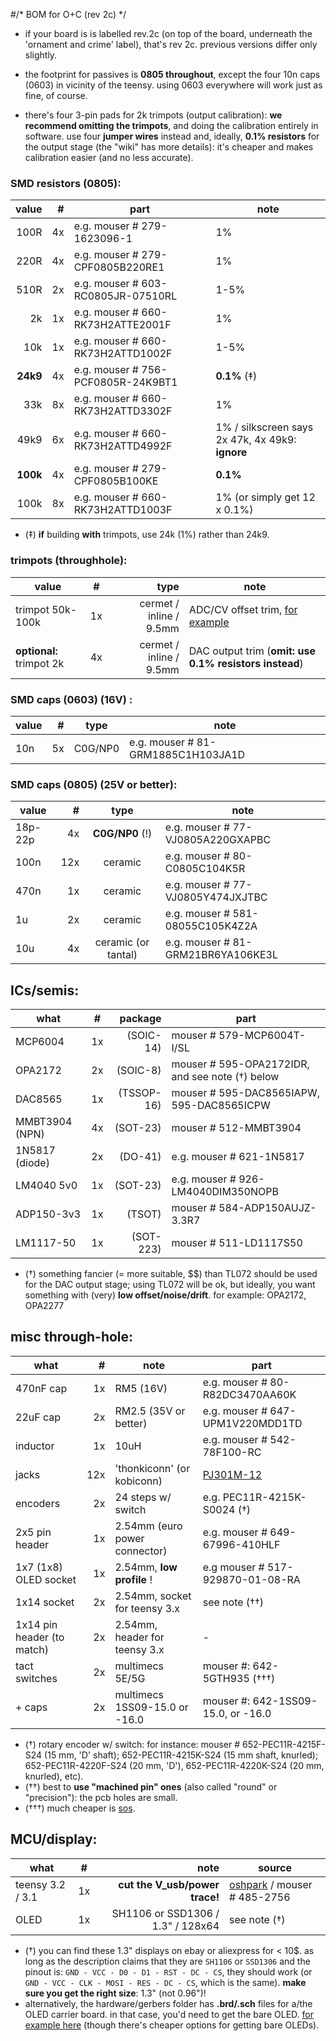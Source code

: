 #/* BOM for O+C (rev 2c) */

- if your board is is labelled rev.2c (on top of the board, underneath the 'ornament and crime' label), that's rev 2c. previous versions differ only slightly.

- the footprint for passives is **0805 throughout**, except the four 10n caps (0603) in vicinity of the teensy. using 0603 everywhere will work just as fine, of course.

- there's four 3-pin pads for 2k trimpots (output calibration): **we recommend omitting the trimpots**, and doing the calibration entirely in software. use four **jumper wires** instead and, ideally, **0.1% resistors** for the output stage (the "wiki" has more details): it's cheaper and makes calibration easier (and no less accurate).


### SMD resistors (0805):
| value | #| part | note |
| ---: | ---: | --- | --- |
| 100R | 4x | e.g. mouser # 279-1623096-1 | 1% |
| 220R | 4x | e.g. mouser # 279-CPF0805B220RE1 | 1% |
| 510R | 2x | e.g. mouser # 603-RC0805JR-07510RL | 1-5% |
| 2k   | 1x | e.g. mouser # 660-RK73H2ATTE2001F | 1% |
| 10k  | 1x | e.g. mouser # 660-RK73H2ATTD1002F | 1-5% |
| **24k9**  | 4x | e.g. mouser # 756-PCF0805R-24K9BT1 | **0.1%**  (‡)|
| 33k | 8x | e.g. mouser # 660-RK73H2ATTD3302F | 1% |
| 49k9 | 6x | e.g. mouser # 660-RK73H2ATTD4992F | 1% / silkscreen says 2x 47k, 4x 49k9: **ignore** |
| **100k** | 4x | e.g. mouser # 279-CPF0805B100KE | **0.1%** |
| 100k | 8x | e.g. mouser # 660-RK73H2ATTD1003F| 1% (or simply get 12 x 0.1%) |

- (‡) **if** building **with** trimpots, use 24k (1%) rather than 24k9.


### trimpots (throughhole): 
| value | # | type | note |
| --- | --- | ---: | --- |
| trimpot 50k-100k | 1x | cermet / inline / 9.5mm |  ADC/CV offset trim, [for example](http://www.taydaelectronics.com/50k-ohm-trimmer-potentiometer-cermet-25-turns-3296w.html) |
| **optional:** trimpot 2k | 4x | cermet / inline / 9.5mm | DAC output trim (**omit: use 0.1% resistors instead**) |

### SMD caps (0603) (16V) :
| value | #| type| note |
| --- | ---: | :---: | --- |
| 10n | 5x | C0G/NP0 | e.g. mouser # 81-GRM1885C1H103JA1D |

### SMD caps (0805) (25V or better):
| value | #| type | note |
| --- | ---: | :---: | --- |
| 18p-22p | 4x | **C0G/NP0** (!) | e.g. mouser # 77-VJ0805A220GXAPBC |
| 100n  | 12x | ceramic | e.g. mouser # 80-C0805C104K5R |
| 470n  | 1x  | ceramic | e.g. mouser # 77-VJ0805Y474JXJTBC |
| 1u    | 2x | ceramic | e.g. mouser # 581-08055C105K4Z2A |
| 10u   | 4x | ceramic (or tantal) | e.g. mouser # 81-GRM21BR6YA106KE3L |

## ICs/semis:

| what | # | package | part |
| --- | --- | ---: | --- |
| MCP6004 | 1x | (SOIC-14) | mouser # 579-MCP6004T-I/SL |
| OPA2172 | 2x | (SOIC-8) | mouser # 595-OPA2172IDR, and see note (†) below |
| DAC8565 |  1x | (TSSOP-16) | mouser # 595-DAC8565IAPW, 595-DAC8565ICPW |
| MMBT3904 (NPN) | 4x | (SOT-23) |  mouser # 512-MMBT3904 |
| 1N5817 (diode) | 2x | (DO-41) | e.g. mouser # 621-1N5817 |
| LM4040 5v0 | 1x | (SOT-23) | e.g. mouser # 926-LM4040DIM350NOPB |
| ADP150-3v3 | 1x |(TSOT) |  mouser # 584-ADP150AUJZ-3.3R7 |
| LM1117-50 | 1x | (SOT-223) |  mouser # 511-LD1117S50 |

- (†) something fancier (= more suitable, $$) than TL072 should be used for the DAC output stage; using TL072 will be ok, but ideally, you want something with (very) **low offset/noise/drift**. for example: OPA2172, OPA2277 

## misc through-hole:

| what | # | note | part | 
| --- | ---: | --- | --- | 
| 470nF cap | 1x | RM5 (16V)| e.g. mouser # 80-R82DC3470AA60K | 
| 22uF cap | 2x | RM2.5 (35V or better) | e.g. mouser # 647-UPM1V220MDD1TD | 
| inductor | 1x | 10uH | e.g. mouser # 542-78F100-RC | 
| jacks |  12x | 'thonkiconn' (or kobiconn) | [PJ301M-12](https://www.thonk.co.uk/shop/3-5mm-jacks/) |
| encoders | 2x  | 24 steps w/ switch | e.g. PEC11R-4215K-S0024 (†) | 
| 2x5 pin header | 1x | 2.54mm (euro power connector) | e.g. mouser # 649-67996-410HLF | 
| 1x7 (1x8) OLED socket | 1x | 2.54mm, **low profile** ! | e.g mouser # 517-929870-01-08-RA | 
| 1x14 socket | 2x | 2.54mm, socket for teensy 3.x | see note (††) | 
| 1x14 pin header (to match) |  2x | 2.54mm, header for teensy 3.x | - |
| tact switches | 2x | multimecs 5E/5G | mouser #: 642-5GTH935 (†††) | 
| + caps | 2x | multimecs 1SS09-15.0 or -16.0 | mouser #: 642-1SS09-15.0, or -16.0 | 

- (†)  rotary encoder w/ switch: for instance: mouser # 652-PEC11R-4215F-S24 (15 mm, 'D' shaft); 652-PEC11R-4215K-S24 (15 mm shaft, knurled); 652-PEC11R-4220F-S24 (20 mm, 'D'), 652-PEC11R-4220K-S24 (20 mm, knurled), etc).
- (††) best to **use "machined pin" ones** (also called "round" or "precision"): the pcb holes are small.
- (†††) much cheaper is [sos](http://www.soselectronic.com/?str=371&artnum=102165&name=mec-5gth935).



## MCU/display:

| what | # | note | source |
| --- | --- | ---: | --- |
| teensy 3.2 / 3.1| 1x | **cut the V_usb/power trace!** | [oshpark](http://store.oshpark.com/products/teensy-3-1) / mouser # 485-2756 |
| OLED | 1x | SH1106 or SSD1306 / 1.3" / 128x64 | see note (†) | 

- (†) you can find these 1.3" displays on ebay or aliexpress for < 10$. as long as the description claims that they are `SH1106` or `SSD1306` and the pinout is: `GND - VCC - D0 - D1 - RST - DC - CS`, they should work (or `GND - VCC - CLK - MOSI - RES - DC - CS`, which is the same). **make sure you get the right size**: 1.3" (not 0.96")! 
- alternatively, the hardware/gerbers folder has **.brd/.sch** files for a/the OLED carrier board. in that case, you'd need to get the bare OLED. [for example here](http://www.buydisplay.com/default/serial-spi-1-3-inch-128x64-oled-display-module-ssd1306-white-on-black) (though there's cheaper options for getting bare OLEDs).

